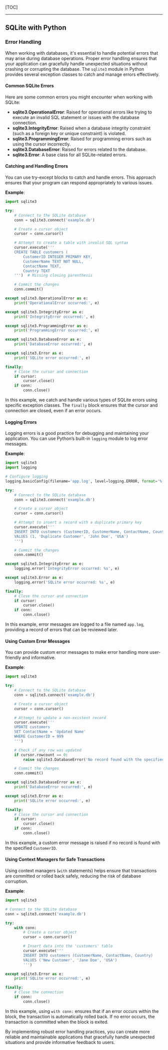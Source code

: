 
[TOC]

***

## SQLite with Python

### Error Handling

When working with databases, it's essential to handle potential errors that may arise during database operations. Proper error handling ensures that your application can gracefully handle unexpected situations without crashing or corrupting the database. The `sqlite3` module in Python provides several exception classes to catch and manage errors effectively.

#### Common SQLite Errors

Here are some common errors you might encounter when working with SQLite:

- **sqlite3.OperationalError**: Raised for operational errors like trying to execute an invalid SQL statement or issues with the database connection.
- **sqlite3.IntegrityError**: Raised when a database integrity constraint (such as a foreign key or unique constraint) is violated.
- **sqlite3.ProgrammingError**: Raised for programming errors such as using the cursor incorrectly.
- **sqlite3.DatabaseError**: Raised for errors related to the database.
- **sqlite3.Error**: A base class for all SQLite-related errors.

#### Catching and Handling Errors

You can use try-except blocks to catch and handle errors. This approach ensures that your program can respond appropriately to various issues.

**Example**:

```python
import sqlite3

try:
    # Connect to the SQLite database
    conn = sqlite3.connect('example.db')

    # Create a cursor object
    cursor = conn.cursor()

    # Attempt to create a table with invalid SQL syntax
    cursor.execute('''
    CREATE TABLE customers (
        CustomerID INTEGER PRIMARY KEY,
        CustomerName TEXT NOT NULL,
        ContactName TEXT,
        Country TEXT
    ''')  # Missing closing parenthesis

    # Commit the changes
    conn.commit()

except sqlite3.OperationalError as e:
    print('OperationalError occurred:', e)

except sqlite3.IntegrityError as e:
    print('IntegrityError occurred:', e)

except sqlite3.ProgrammingError as e:
    print('ProgrammingError occurred:', e)

except sqlite3.DatabaseError as e:
    print('DatabaseError occurred:', e)

except sqlite3.Error as e:
    print('SQLite error occurred:', e)

finally:
    # Close the cursor and connection
    if cursor:
        cursor.close()
    if conn:
        conn.close()
```

In this example, we catch and handle various types of SQLite errors using specific exception classes. The `finally` block ensures that the cursor and connection are closed, even if an error occurs.

#### Logging Errors

Logging errors is a good practice for debugging and maintaining your application. You can use Python’s built-in `logging` module to log error messages.

**Example**:

```python
import sqlite3
import logging

# Configure logging
logging.basicConfig(filename='app.log', level=logging.ERROR, format='%(asctime)s %(message)s')

try:
    # Connect to the SQLite database
    conn = sqlite3.connect('example.db')

    # Create a cursor object
    cursor = conn.cursor()

    # Attempt to insert a record with a duplicate primary key
    cursor.execute('''
    INSERT INTO customers (CustomerID, CustomerName, ContactName, Country)
    VALUES (1, 'Duplicate Customer', 'John Doe', 'USA')
    ''')

    # Commit the changes
    conn.commit()

except sqlite3.IntegrityError as e:
    logging.error('IntegrityError occurred: %s', e)

except sqlite3.Error as e:
    logging.error('SQLite error occurred: %s', e)

finally:
    # Close the cursor and connection
    if cursor:
        cursor.close()
    if conn:
        conn.close()
```

In this example, error messages are logged to a file named `app.log`, providing a record of errors that can be reviewed later.

#### Using Custom Error Messages

You can provide custom error messages to make error handling more user-friendly and informative.

**Example**:

```python
import sqlite3

try:
    # Connect to the SQLite database
    conn = sqlite3.connect('example.db')

    # Create a cursor object
    cursor = conn.cursor()

    # Attempt to update a non-existent record
    cursor.execute('''
    UPDATE customers
    SET ContactName = 'Updated Name'
    WHERE CustomerID = 999
    ''')

    # Check if any row was updated
    if cursor.rowcount == 0:
        raise sqlite3.DatabaseError('No record found with the specified CustomerID.')

    # Commit the changes
    conn.commit()

except sqlite3.DatabaseError as e:
    print('DatabaseError occurred:', e)

except sqlite3.Error as e:
    print('SQLite error occurred:', e)

finally:
    # Close the cursor and connection
    if cursor:
        cursor.close()
    if conn:
        conn.close()
```

In this example, a custom error message is raised if no record is found with the specified `CustomerID`.

#### Using Context Managers for Safe Transactions

Using context managers (`with` statements) helps ensure that transactions are committed or rolled back safely, reducing the risk of database corruption.

**Example**:

```python
import sqlite3

# Connect to the SQLite database
conn = sqlite3.connect('example.db')

try:
    with conn:
        # Create a cursor object
        cursor = conn.cursor()

        # Insert data into the 'customers' table
        cursor.execute('''
        INSERT INTO customers (CustomerName, ContactName, Country)
        VALUES ('New Customer', 'Jane Doe', 'USA')
        ''')

except sqlite3.Error as e:
    print('SQLite error occurred:', e)

finally:
    # Close the connection
    if conn:
        conn.close()
```

In this example, using `with conn:` ensures that if an error occurs within the block, the transaction is automatically rolled back. If no error occurs, the transaction is committed when the block is exited.

By implementing robust error handling practices, you can create more reliable and maintainable applications that gracefully handle unexpected situations and provide informative feedback to users.
